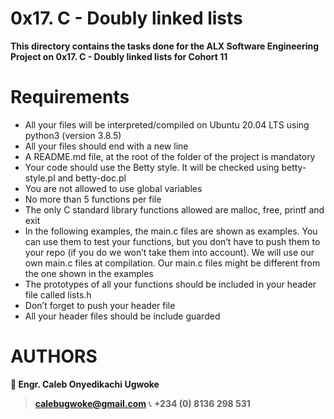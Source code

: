 # 0x17. C - Doubly linked lists
**This directory contains the tasks done for the ALX Software Engineering Project on 0x17. C - Doubly linked lists for Cohort 11**

# Requirements
- All your files will be interpreted/compiled on Ubuntu 20.04 LTS using python3 (version 3.8.5)
- All your files should end with a new line
- A README.md file, at the root of the folder of the project is mandatory
- Your code should use the Betty style. It will be checked using betty-style.pl and betty-doc.pl
- You are not allowed to use global variables
- No more than 5 functions per file
- The only C standard library functions allowed are malloc, free, printf and exit
- In the following examples, the main.c files are shown as examples. You can use them to test your functions, but you don’t have to push them to your repo (if you do we won’t take them into account). We will use our own main.c files at compilation. Our main.c files might be different from the one shown in the examples
- The prototypes of all your functions should be included in your header file called lists.h
- Don’t forget to push your header file
- All your header files should be include guarded

# AUTHORS
**👤 Engr. Caleb Onyedikachi Ugwoke**
> **calebugwoke@gmail.com**
📞 **+234 (0) 8136 298 531**

